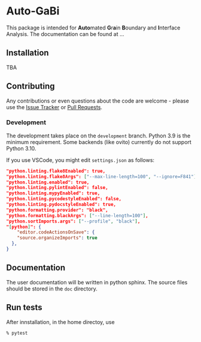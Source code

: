 # Auto-GaBi

This package is intended for **Auto**mated **G**r**a**in **B**oundary and **I**nterface Analysis. The documentation can be found at ...

## Installation

TBA

## Contributing

Any contributions or even questions about the code are welcome - please use the [Issue Tracker](https://github.com/ab5424/Auto-GaBi/issues) or [Pull Requests](https://github.com/ab5424/Auto-GaBi/pulls).

### Development

The development takes place on the `development` branch. Python 3.9 is the minimum requirement. Some backends (like ovito) currently do not support Python 3.10.

If you use VSCode, you might edit `settings.json` as follows:

  ```json
  "python.linting.flake8Enabled": true,
  "python.linting.flake8Args": ["--max-line-length=100", "--ignore=F841"],
  "python.linting.enabled": true,
  "python.linting.pylintEnabled": false,
  "python.linting.mypyEnabled": true,
  "python.linting.pycodestyleEnabled": false,
  "python.linting.pydocstyleEnabled": true,
  "python.formatting.provider": "black",
  "python.formatting.blackArgs": ["--line-length=100"],
  "python.sortImports.args": ["--profile", "black"],
  "[python]": {
      "editor.codeActionsOnSave": {
      "source.organizeImports": true
    },
  }
  ```

## Documentation

The user documentation will be written in python sphinx. The source files should be
stored in the `doc` directory.

## Run tests

After innstallation, in the home directoy, use

```bash
% pytest
```


